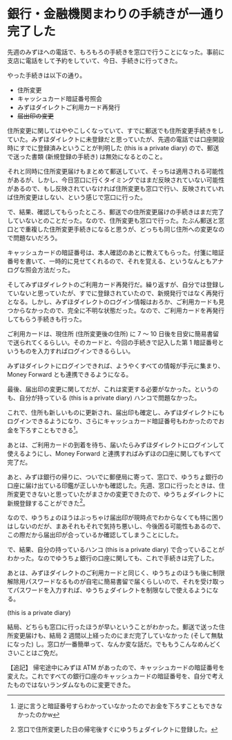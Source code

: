 # 銀行・金融機関まわりの手続きが一通り完了した
先週のみずほへの電話で、もろもろの手続きを窓口で行うことになった。事前に支店に電話をして予約をしていて、今日、手続きに行ってきた。

やった手続きは以下の通り。

* 住所変更
* キャッシュカード暗証番号照会
* みずほダイレクトご利用カード再発行
* ~~届出印の変更~~

住所変更に関してはややこしくなっていて、すでに郵送でも住所変更手続きをしていた。みずほダイレクトに未登録だと思っていたが、先週の電話では口座開設時にすでに登録済みということが判明した (this is a private diary) ので、郵送で送った書類 (新規登録の手続き) は無効になるとのこと。

それと同時に住所変更届けもまとめて郵送していて、そっちは適用される可能性があるが、しかし、今日窓口に行くタイミングではまだ反映されていない可能性があるので、もし反映されていなければ住所変更も窓口で行い、反映されていれば住所変更はしない、という感じで窓口に行った。

で、結果、確認してもらったところ、郵送での住所変更届けの手続きはまだ完了していないとのことだった。なので、住所変更も窓口で行った。たぶん郵送と窓口とで重複した住所変更手続きになると思うが、どっちも同じ住所への変更なので問題ないだろう。

キャッシュカードの暗証番号は、本人確認のあとに教えてもらった。付箋に暗証番号を書いて、一時的に見せてくれるので、それを覚える、というなんともアナログな照会方法だった。

そしてみずほダイレクトのご利用カード再発行だ。繰り返すが、自分では登録していないと思っていたが、すでに登録されていたので、新規発行ではなく再発行となる。しかし、みずほダイレクトのログイン情報はおろか、ご利用カードも見つからなかったので、完全に不明な状態だった。なので、ご利用カードを再発行してもらう手続きも行った。

ご利用カードは、現住所 (住所変更後の住所) に 7 〜 10 日後を目安に簡易書留で送られてくるらしい。そのカードと、今回の手続きで記入した第 1 暗証番号というものを入力すればログインできるらしい。

みずほダイレクトにログインできれば、ようやくすべての情報が手元に集まり、Money Forward とも連携できるようになる。

最後、届出印の変更に関してだが、これは変更する必要がなかった。というのも、自分が持っている (this is a private diary) ハンコで問題なかった。

これで、住所も新しいものに更新され、届出印も確定し、みずほダイレクトにもログインできるようになり、さらにキャッシュカード暗証番号もわかったのでお金を下ろすこともできる[^1]。

[^1]: 逆に言うと暗証番号すらわかっていなかったのでお金を下ろすこともできなかったのかw

あとは、ご利用カードの到着を待ち、届いたらみずほダイレクトにログインして使えるようにし、Money Forward と連携すればみずほの口座に関してもすべて完了だ。

あと、みずほ銀行の帰りに、ついでに郵便局に寄って、窓口で、ゆうちょ銀行の口座に届け出ている印鑑が正しいかも確認した。先週、窓口に行ったときは、住所変更できないと思っていたがまさかの変更できたので、ゆうちょダイレクトに新規登録することができた[^2]。

[^2]: 窓口で住所変更した日の帰宅後すぐにゆうちょダイレクトに登録した。

なので、ゆうちょのほうはぶっちゃけ届出印が現時点でわからなくても特に困りはしないのだが、まあそれもそれで気持ち悪いし、今後困る可能性もあるので、この際だから届出印が合っているか確認してしまうことにした。

で、結果、自分の持っているハンコ (this is a private diary) で合っていることがわかった。なのでゆうちょ銀行の口座に関しても、これで手続きは完了した。

あとは、みずほダイレクトのご利用カードと同じく、ゆうちょのほうも後に制限解除用パスワードなるものが自宅に簡易書留で届くらしいので、それを受け取ってパスワードを入力すれば、ゆうちょダイレクトを制限なしで使えるようになる。

 (this is a private diary) 

結局、どちらも窓口に行ったほうが早いということがわかった。郵送で送った住所変更届けも、結局 2 週間以上経ったのにまだ完了していなかった (そして無駄になった) し。窓口が一番簡単って、なんか変な話だ。でももうこんなめんどくさいことはご免だ。

【追記】
帰宅途中にみずほ ATM があったので、キャッシュカードの暗証番号を変えた。これですべての銀行口座のキャッシュカードの暗証番号を、自分で考えたものではないランダムなものに変更できた。
